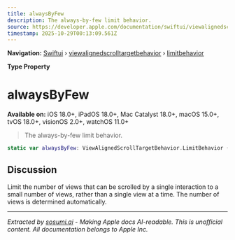 ```yaml
---
title: alwaysByFew
description: The always-by-few limit behavior.
source: https://developer.apple.com/documentation/swiftui/viewalignedscrolltargetbehavior/limitbehavior/alwaysbyfew
timestamp: 2025-10-29T00:13:09.561Z
---
```


**Navigation:** [Swiftui](/documentation/swiftui) › [viewalignedscrolltargetbehavior](/documentation/swiftui/viewalignedscrolltargetbehavior) › [limitbehavior](/documentation/swiftui/viewalignedscrolltargetbehavior/limitbehavior)

**Type Property**

# alwaysByFew

**Available on:** iOS 18.0+, iPadOS 18.0+, Mac Catalyst 18.0+, macOS 15.0+, tvOS 18.0+, visionOS 2.0+, watchOS 11.0+

> The always-by-few limit behavior.

```swift
static var alwaysByFew: ViewAlignedScrollTargetBehavior.LimitBehavior { get }
```

## Discussion

Limit the number of views that can be scrolled by a single interaction to a small number of views, rather than a single view at a time. The number of views is determined automatically.

---

*Extracted by [sosumi.ai](https://sosumi.ai) - Making Apple docs AI-readable.*
*This is unofficial content. All documentation belongs to Apple Inc.*
